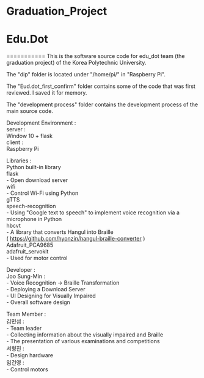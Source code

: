 # Graduation_Project
# Edu.Dot

===========
This is the software source code for edu_dot team (the graduation project) of the Korea Polytechnic University.

The "dip" folder is located under "/home/pi/" in "Raspberry Pi".

The "Eud.dot_first_confirm" folder contains some of the code that was first reviewed.
I saved it for memory.

The "development process" folder contains the development process of the main source code.

Development Environment :  
    server :  
        Window 10 + flask     
    client :  
        Raspberry Pi  
        
        

Libraries :  
    Python built-in library   
    flask  
        - Open download server  
    wifi  
        - Control Wi-Fi using Python  
    gTTS  
    speech-recognition  
        - Using "Google text to speech" to implement voice recognition via a microphone in Python  
    hbcvt  
        - A library that converts Hangul into Braille  
          ( https://github.com/hyonzin/hangul-braille-converter )  
    Adafruit_PCA9685  
    adafruit_servokit  
        - Used for motor control  
  
Developer :  
    Joo Sung-Min :  
        - Voice Recognition -> Braille Transformation  
        - Deploying a Download Server  
        - UI Designing for Visually Impaired  
        - Overall software design	  
  
Team Member :  
    김민섭 :  
        - Team leader  
        - Collecting information about the visually impaired and Braille  
        - The presentation of various examinations and competitions  
    서형진 :  
        - Design hardware  
    임건영 :  
        - Control motors  
  
